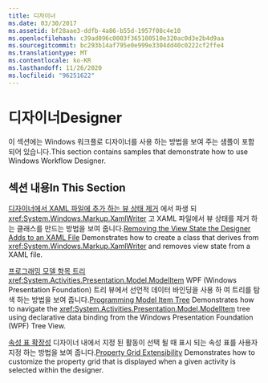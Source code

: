 ```yaml
---
title: 디자이너
ms.date: 03/30/2017
ms.assetid: bf28aae3-ddfb-4a86-b55d-1957f08c4e10
ms.openlocfilehash: c39ad096c0003f365100510e320ac0d3e2b4d9aa
ms.sourcegitcommit: bc293b14af795e0e999e3304dd40c0222cf2ffe4
ms.translationtype: MT
ms.contentlocale: ko-KR
ms.lasthandoff: 11/26/2020
ms.locfileid: "96251622"
---
```

# <a name="designer"></a><span data-ttu-id="5b0a3-102">디자이너</span><span class="sxs-lookup"><span data-stu-id="5b0a3-102">Designer</span></span>

<span data-ttu-id="5b0a3-103">이 섹션에는 Windows 워크플로 디자이너를 사용 하는 방법을 보여 주는 샘플이 포함 되어 있습니다.</span><span class="sxs-lookup"><span data-stu-id="5b0a3-103">This section contains samples that demonstrate how to use Windows Workflow Designer.</span></span>

## <a name="in-this-section"></a><span data-ttu-id="5b0a3-104">섹션 내용</span><span class="sxs-lookup"><span data-stu-id="5b0a3-104">In This Section</span></span>

 <span data-ttu-id="5b0a3-105">[디자이너에서 XAML 파일에 추가 하는 뷰 상태 제거](removing-the-view-state-the-designer-adds-to-an-xaml-file.md) 에서 파생 되 <xref:System.Windows.Markup.XamlWriter> 고 XAML 파일에서 뷰 상태를 제거 하는 클래스를 만드는 방법을 보여 줍니다.</span><span class="sxs-lookup"><span data-stu-id="5b0a3-105">[Removing the View State the Designer Adds to an XAML File](removing-the-view-state-the-designer-adds-to-an-xaml-file.md) Demonstrates how to create a class that derives from <xref:System.Windows.Markup.XamlWriter> and removes view state from a XAML file.</span></span>

 <span data-ttu-id="5b0a3-106">[프로그래밍 모델 항목 트리](programming-model-item-tree.md) <xref:System.Activities.Presentation.Model.ModelItem> WPF (Windows Presentation Foundation) 트리 뷰에서 선언적 데이터 바인딩을 사용 하 여 트리를 탐색 하는 방법을 보여 줍니다.</span><span class="sxs-lookup"><span data-stu-id="5b0a3-106">[Programming Model Item Tree](programming-model-item-tree.md) Demonstrates how to navigate the <xref:System.Activities.Presentation.Model.ModelItem> tree using declarative data binding from the Windows Presentation Foundation (WPF) Tree View.</span></span>

 <span data-ttu-id="5b0a3-107">[속성 표 확장성](property-grid-extensibility.md) 디자이너 내에서 지정 된 활동이 선택 될 때 표시 되는 속성 표를 사용자 지정 하는 방법을 보여 줍니다.</span><span class="sxs-lookup"><span data-stu-id="5b0a3-107">[Property Grid Extensibility](property-grid-extensibility.md) Demonstrates how to customize the property grid that is displayed when a given activity is selected within the designer.</span></span>
